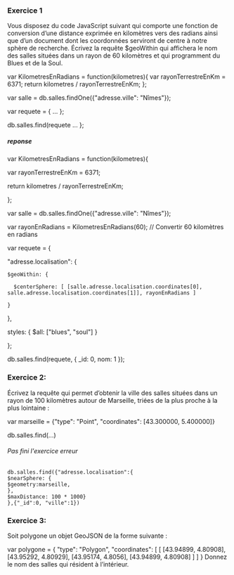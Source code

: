 ### Exercice 1

Vous disposez du code JavaScript suivant qui comporte une fonction de conversion d’une distance exprimée en kilomètres vers des radians ainsi que d’un document dont les coordonnées serviront de centre à notre sphère de recherche. Écrivez la requête $geoWithin qui affichera le nom des salles situées dans un rayon de 60 kilomètres et qui programment du Blues et de la Soul.

var KilometresEnRadians = function(kilometres){ 
   var rayonTerrestreEnKm = 6371; 
   return kilometres / rayonTerrestreEnKm; 
}; 
 
var salle = db.salles.findOne({"adresse.ville": "Nîmes"}); 
 
var requete = { ... }; 
 
db.salles.find(requete ... }; 

##### reponse 
var KilometresEnRadians = function(kilometres){ 

   var rayonTerrestreEnKm = 6371; 

   return kilometres / rayonTerrestreEnKm; 

};
 
var salle = db.salles.findOne({"adresse.ville": "Nîmes"});
 
var rayonEnRadians = KilometresEnRadians(60); // Convertir 60 kilomètres en radians
 
var requete = {

  "adresse.localisation": {

    $geoWithin: {

      $centerSphere: [ [salle.adresse.localisation.coordinates[0], salle.adresse.localisation.coordinates[1]], rayonEnRadians ]

    }

  },

  styles: { $all: ["blues", "soul"] }

};
 
db.salles.find(requete, { _id: 0, nom: 1 });


### Exercice 2:

Écrivez la requête qui permet d’obtenir la ville des salles situées dans un rayon de 100 kilomètres autour de Marseille, triées de la plus proche à la plus lointaine :

var marseille = {"type": "Point", "coordinates": [43.300000, 5.400000]} 
 
db.salles.find(...) 

###### Pas fini l'exercice erreur 
```
db.salles.find({"adresse.localisation":{
$nearSphere: {
$geometry:marseille,
},
$maxDistance: 100 * 1000}
},{"_id":0, "ville":1})

```

### Exercice 3:

Soit polygone un objet GeoJSON de la forme suivante :

var polygone = { 
     "type": "Polygon", 
     "coordinates": [ 
            [ 
               [43.94899, 4.80908], 
               [43.95292, 4.80929], 
               [43.95174, 4.8056], 
               [43.94899, 4.80908] 
            ] 
     ] 
} 
Donnez le nom des salles qui résident à l’intérieur.